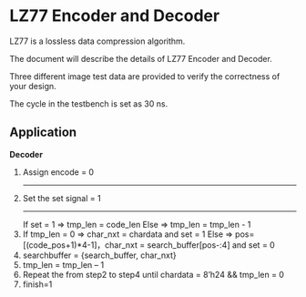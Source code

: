 # LZ77 Encoder and Decoder

LZ77 is a lossless data compression algorithm. 

The document will describe the details of LZ77 Encoder and Decoder. 

Three different image test data are provided to verify the correctness of your design. 

The cycle in the testbench is set as 30 ns.

## Application

**Decoder**
1.	Assign encode = 0 <hr>
2.	Set the set signal = 1 <hr>
If set = 1 => tmp_len = code_len
Else => tmp_len = tmp_len - 1 
3.	If tmp_len = 0 => char_nxt = chardata and set = 1
Else => pos=[(code_pos+1)*4-1]，char_nxt = search_buffer[pos-:4] and set = 0
4.	searchbuffer = {search_buffer, char_nxt}
5.	tmp_len = tmp_len – 1
6.	Repeat the from step2 to step4 until chardata = 8’h24 && tmp_len = 0
7.	finish=1
